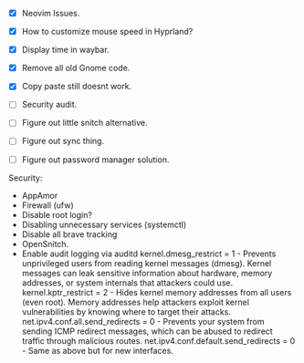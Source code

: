 -[X] Neovim Issues.
-[X] How to customize mouse speed in Hyprland?
-[X] Display time in waybar.
-[X] Remove all old Gnome code.
-[X] Copy paste still doesnt work.
-[ ] Security audit.
-[ ] Figure out little snitch alternative.
-[ ] Figure out sync thing.
-[ ] Figure out password manager solution.


Security:
   - AppAmor
   - Firewall (ufw)
   - Disable root login?
   - Disabling unnecessary services (systemctl)
   - Disable all brave tracking
   - OpenSnitch.
   - Enable audit logging via auditd
      kernel.dmesg_restrict = 1 - Prevents unprivileged users from reading kernel messages (dmesg). Kernel messages can leak sensitive information about hardware, memory addresses, or system internals that attackers could use.
      kernel.kptr_restrict = 2 - Hides kernel memory addresses from all users (even root). Memory addresses help attackers exploit kernel vulnerabilities by knowing where to target their attacks.
      net.ipv4.conf.all.send_redirects = 0 - Prevents your system from sending ICMP redirect messages, which can be abused to redirect traffic through malicious routes.
      net.ipv4.conf.default.send_redirects = 0 - Same as above but for new interfaces.
